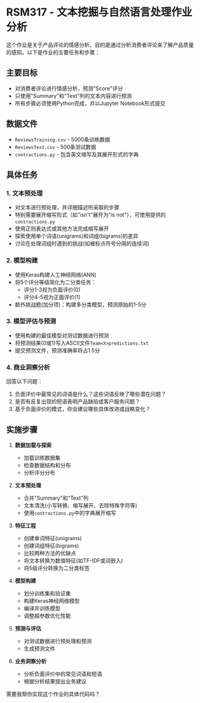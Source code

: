 # RSM317 - 文本挖掘与自然语言处理作业分析

这个作业是关于产品评论的情感分析，目的是通过分析消费者评论来了解产品质量的感知。以下是作业的主要任务和步骤：

## 主要目标
- 对消费者评论进行情感分析，预测"Score"评分
- 只使用"Summary"和"Text"列的文本内容进行预测
- 所有步骤必须使用Python完成，并以Jupyter Notebook形式提交

## 数据文件
- `ReviewsTraining.csv` - 5000条训练数据
- `ReviewsTest.csv` - 500条测试数据
- `contractions.py` - 包含英文缩写及其展开形式的字典

## 具体任务

### 1. 文本预处理
- 对文本进行预处理，并详细描述所采取的步骤
- 特别需要展开缩写形式（如"isn't"展开为"is not"），可使用提供的`contractions.py`
- 使用正则表达式或其他方法完成缩写展开
- 探索使用单个词语(unigrams)和词组(bigrams)的差异
- 讨论在处理词组时遇到的挑战(如被标点符号分隔的连续词)

### 2. 模型构建
- 使用Keras构建人工神经网络(ANN)
- 将5个评分等级简化为二分类任务：
  - 评分1-3视为负面评价(0)
  - 评分4-5视为正面评价(1)
- 额外挑战题(加分项)：构建多分类模型，预测原始的1-5分

### 3. 模型评估与预测
- 使用构建的最佳模型对测试数据进行预测
- 将预测结果(0或1)写入ASCII文件`Team<X>predictions.txt`
- 提交预测文件，预测准确率将占1.5分

### 4. 商业洞察分析
回答以下问题：
1. 负面评价中最常见的词语是什么？这些词语反映了哪些潜在问题？
2. 是否有反复出现的短语表明产品缺陷或客户服务问题？
3. 基于负面评价的模式，你会建议哪些具体改进或战略变化？

## 实施步骤

1. **数据加载与探索**
   - 加载训练数据集
   - 检查数据结构和分布
   - 分析评分分布

2. **文本预处理**
   - 合并"Summary"和"Text"列
   - 文本清洗(小写转换、缩写展开、去除特殊字符等)
   - 使用`contractions.py`中的字典展开缩写

3. **特征工程**
   - 创建单词特征(unigrams)
   - 创建词组特征(bigrams)
   - 比较两种方法的优缺点
   - 将文本转换为数值特征(如TF-IDF或词嵌入)
   - 将5级评分转换为二分类标签

4. **模型构建**
   - 划分训练集和验证集
   - 构建Keras神经网络模型
   - 编译并训练模型
   - 调整超参数优化性能

5. **预测与评估**
   - 对测试数据进行预处理和预测
   - 生成预测文件

6. **业务洞察分析**
   - 分析负面评价中的常见词语和短语
   - 根据分析结果提出业务建议

需要我帮你实现这个作业的具体代码吗？